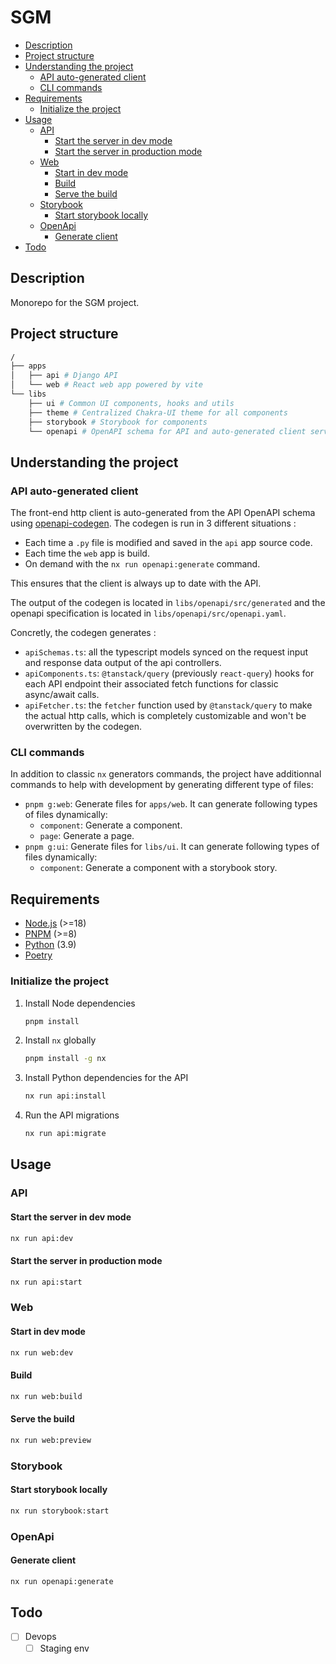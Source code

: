 # SGM

- [Description](#description)
- [Project structure](#project-structure)
- [Understanding the project](#understanding-the-project)
  - [API auto-generated client](#api-auto-generated-client)
  - [CLI commands](#cli-commands)
- [Requirements](#requirements)
  - [Initialize the project](#initialize-the-project)
- [Usage](#usage)
  - [API](#api)
    - [Start the server in dev mode](#start-the-server-in-dev-mode)
    - [Start the server in production mode](#start-the-server-in-production-mode)
  - [Web](#web)
    - [Start in dev mode](#start-in-dev-mode)
    - [Build](#build)
    - [Serve the build](#serve-the-build)
  - [Storybook](#storybook)
    - [Start storybook locally](#start-storybook-locally)
  - [OpenApi](#openapi)
    - [Generate client](#generate-client)
- [Todo](#todo)

## Description

Monorepo for the SGM project.

## Project structure

``` bash
/
├── apps 
│   ├── api # Django API
│   └── web # React web app powered by vite
└── libs
    ├── ui # Common UI components, hooks and utils
    ├── theme # Centralized Chakra-UI theme for all components
    ├── storybook # Storybook for components
    └── openapi # OpenAPI schema for API and auto-generated client services and typescript models
```

## Understanding the project

### API auto-generated client

The front-end http client is auto-generated from the API OpenAPI schema using [openapi-codegen](https://github.com/fabien0102/openapi-codegen).
The codegen is run in 3 different situations :
- Each time a `.py` file is modified and saved in the `api` app source code.
- Each time the `web` app is build.
- On demand with the `nx run openapi:generate` command.

This ensures that the client is always up to date with the API.

The output of the codegen is located in `libs/openapi/src/generated` and the openapi specification is located in `libs/openapi/src/openapi.yaml`.

Concretly, the codegen generates :
- `apiSchemas.ts`: all the typescript models synced on the request input and response data output of the api controllers.
- `apiComponents.ts`: `@tanstack/query` (previously `react-query`) hooks for each API endpoint their associated fetch functions for classic async/await calls.
- `apiFetcher.ts`: the `fetcher` function used by `@tanstack/query` to make the actual http calls, which is completely customizable and won't be overwritten by the codegen.

### CLI commands

In addition to classic `nx` generators commands, the project have additionnal commands to help with development by generating different type of files:
- `pnpm g:web`: Generate files for `apps/web`. It can generate following types of files dynamically:
    - `component`: Generate a component.
    - `page`: Generate a page.
- `pnpm g:ui`: Generate files for `libs/ui`. It can generate following types of files dynamically:
    - `component`: Generate a component with a storybook story.

## Requirements

- [Node.js](https://nodejs.org/en/) (>=18)
- [PNPM](https://pnpm.io/) (>=8)
- [Python](https://www.python.org/) (3.9)
- [Poetry](https://python-poetry.org/)

### Initialize the project

1. Install Node dependencies
    ```bash
    pnpm install
    ```
2. Install `nx` globally
    ```bash
    pnpm install -g nx
    ```
3. Install Python dependencies for the API
    ```bash
    nx run api:install 
    ```
4. Run the API migrations
    ```bash
    nx run api:migrate
    ```

## Usage

### API

#### Start the server in dev mode
```bash
nx run api:dev
```

#### Start the server in production mode
```bash
nx run api:start
```

### Web

#### Start in dev mode
```bash
nx run web:dev
```

#### Build
```bash
nx run web:build
```

#### Serve the build
```bash
nx run web:preview
```

### Storybook

#### Start storybook locally
```bash
nx run storybook:start
```

### OpenApi

#### Generate client
```bash
nx run openapi:generate
```

## Todo

- [ ] Devops
    - [ ] Staging env
